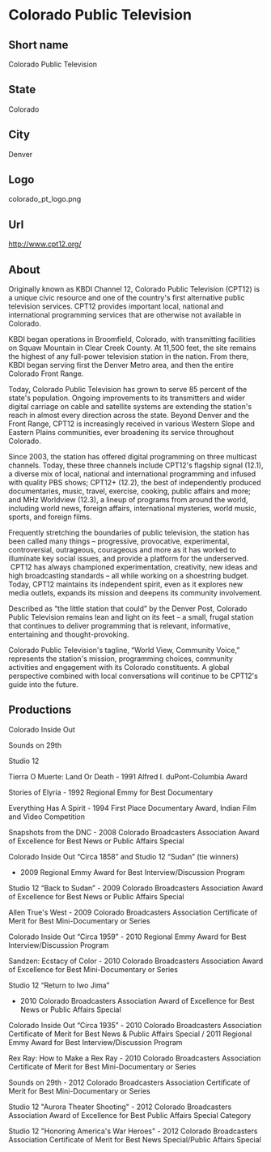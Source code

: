 # Colorado Public Television

## Short name

Colorado Public Television

## State

Colorado

## City

Denver

## Logo

colorado\_pt\_logo.png

## Url

http://www.cpt12.org/

## About

Originally known as KBDI Channel 12, Colorado Public Television (CPT12)
is a unique civic resource and one of the country's first alternative public television
services. CPT12 provides important local, national and international programming
services that are otherwise not available in Colorado.

KBDI began operations
in Broomfield, Colorado, with transmitting facilities on Squaw Mountain in Clear
Creek County. At 11,500 feet, the site remains the highest of any full-power television
station in the nation. From there, KBDI began serving first the Denver Metro area,
and then the entire Colorado Front Range.

Today, Colorado Public Television has
grown to serve 85 percent of the state's population. Ongoing improvements to its
transmitters and wider digital carriage on cable and satellite systems are extending
the station's reach in almost every direction across the state. Beyond Denver
and the Front Range, CPT12 is increasingly received in various Western Slope and
Eastern Plains communities, ever broadening its service throughout Colorado.

Since
2003, the station has offered digital programming on three multicast channels.
Today, these three channels include CPT12's flagship signal (12.1), a diverse
mix of local, national and international programming and infused with quality
PBS shows; CPT12+ (12.2), the best of independently produced documentaries, music,
travel, exercise, cooking, public affairs and more; and MHz Worldview (12.3),
a lineup of programs from around the world, including world news, foreign affairs,
international mysteries, world music, sports, and foreign films.

Frequently stretching
the boundaries of public television, the station has been called many things –
progressive, provocative, experimental, controversial, outrageous, courageous
and more as it has worked to illuminate key social issues, and provide a platform
for the underserved.   CPT12 has always championed experimentation, creativity,
new ideas and high broadcasting standards – all while working on a shoestring
budget.  Today, CPT12 maintains its independent spirit, even as it explores new
media outlets, expands its mission and deepens its community involvement.

Described
as “the little station that could” by the Denver Post, Colorado Public Television
remains lean and light on its feet – a small, frugal station that continues to
deliver programming that is relevant, informative, entertaining and thought-provoking.

Colorado
Public Television's tagline, “World View, Community Voice,” represents the station's
mission, programming choices, community activities and engagement with its Colorado
constituents. A global perspective combined with local conversations will continue
to be CPT12's guide into the future.


## Productions

Colorado Inside Out

Sounds on 29th

Studio 12

Tierra O Muerte:
Land Or Death - 1991 Alfred I. duPont-Columbia Award

Stories of Elyria - 1992
Regional Emmy for Best Documentary

Everything Has A Spirit - 1994 First Place
Documentary Award, Indian Film and Video Competition

Snapshots from the DNC -
2008 Colorado Broadcasters Association Award of Excellence for Best News or Public
Affairs Special

Colorado Inside Out “Circa 1858” and Studio 12 “Sudan” (tie winners)
- 2009 Regional Emmy Award for Best Interview/Discussion Program

Studio 12 “Back
to Sudan” - 2009 Colorado Broadcasters Association Award of Excellence for Best
News or Public Affairs Special

Allen True's West - 2009 Colorado Broadcasters
Association Certificate of Merit for Best Mini-Documentary or Series

Colorado
Inside Out “Circa 1959” - 2010 Regional Emmy Award for Best Interview/Discussion
Program

Sandzen: Ecstacy of Color - 2010 Colorado Broadcasters Association Award
of Excellence for Best Mini-Documentary or Series

Studio 12 “Return to Iwo Jima”
- 2010 Colorado Broadcasters Association Award of Excellence for Best News or
Public Affairs Special

Colorado Inside Out “Circa 1935” - 2010 Colorado Broadcasters
Association Certificate of Merit for Best News & Public Affairs Special / 2011
Regional Emmy Award for Best Interview/Discussion Program

Rex Ray: How to Make
a Rex Ray - 2010 Colorado Broadcasters Association Certificate of Merit for Best
Mini-Documentary or Series

Sounds on 29th - 2012 Colorado Broadcasters Association
Certificate of Merit for Best Mini-Documentary or Series

Studio 12 "Aurora Theater
Shooting" - 2012 Colorado Broadcasters Association Award of Excellence for Best
Public Affairs Special Category

Studio 12 "Honoring America's War Heroes" -
2012 Colorado Broadcasters Association Certificate of Merit for Best News Special/Public
Affairs Special


